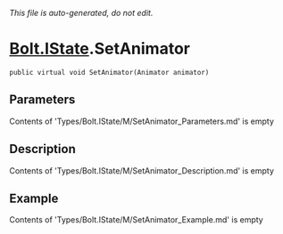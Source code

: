 *This file is auto-generated, do not edit.*

# [Bolt.IState](Types/Bolt.IState.md).SetAnimator
`public virtual void SetAnimator(Animator animator)`
## Parameters
Contents of 'Types/Bolt.IState/M/SetAnimator_Parameters.md' is empty
## Description
Contents of 'Types/Bolt.IState/M/SetAnimator_Description.md' is empty
## Example
Contents of 'Types/Bolt.IState/M/SetAnimator_Example.md' is empty
